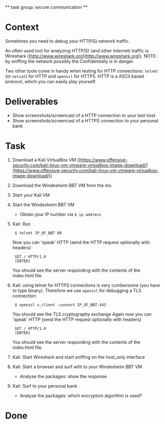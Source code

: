 \*\* task group: secure communication \*\*

# Context

Sometimes you need to debug your HTTP(S) network traffic.

An often used tool for analyzing HTTP(S) (and other Internet) traffic is Wireshark ([http://www.wireshark.org](http://www.wireshark.org)). NOTE: by sniffing the network possibly the Confidentially is in danger.

Two other tools come in handy when testing for HTTP connections: `telnet` (or `netcat`) for HTTP and `openssl` for HTTPS. HTTP is a ASCII based protocol, which you can easily play yourself.

# Deliverables

-   Show screenshots/screencast of a HTTP connection to your test host
-   Show screenshots/screencast of a HTTPS connection to your personal bank

# Task

1.  Download a Kali VirtualBox VM ([https://www.offensive-security.com/kali-linux-vm-vmware-virtualbox-image-download/](https://www.offensive-security.com/kali-linux-vm-vmware-virtualbox-image-download/))
2.  Download the Windesheim BBT VM from the elo.
3.  Start your Kali VM
4.  Start the Windesheim BBT VM
    -   Obtain your IP number via `$ ip address`
5.  Kali: Run
    
    ```
     $ telnet IP_OF_BBT 80
    ```
    
    Now you can 'speak' HTTP (send the HTTP request optionally with headers)
    
    ```
     GET / HTTP/1.0
     [ENTER]
    ```
    
    You should see the server responding with the contents of the index.html file.
6.  Kali: using telnet for HTTPS connections is very cumbersome (you have to type binary). Therefore we use `openssl` for debugging a TLS connection:
    
    ```
     $ openssl s_client -connect IP_OF_BBT:443
    ```
    
    You should see the TLS cryptography exchange Again now you can 'speak' HTTP (send the HTTP request optionally with headers)
    
    ```
     GET / HTTP/1.0
     [ENTER]
    ```
    
    You should see the server responding with the contents of the index.html file.
7.  Kali: Start Wireshark and start sniffing on the host\_only interface
8.  Kali: Start a browser and surf with to your Windesheim BBT VM
    -   Analyse the packages: show the response
9.  Kali: Surf to your personal bank
    -   Analyse the packages: which encryption algorithm is used?

# Done